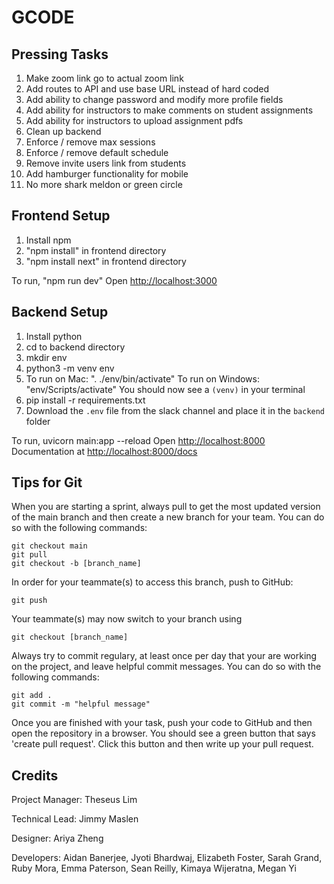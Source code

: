 # GCODE

## Pressing Tasks

1. Make zoom link go to actual zoom link
2. Add routes to API and use base URL instead of hard coded
3. Add ability to change password and modify more profile fields
4. Add ability for instructors to make comments on student assignments
5. Add ability for instructors to upload assignment pdfs
6. Clean up backend
7. Enforce / remove max sessions
8. Enforce / remove default schedule
9. Remove invite users link from students
10. Add hamburger functionality for mobile
11. No more shark meldon or green circle

## Frontend Setup

1. Install npm
2. "npm install" in frontend directory
3. "npm install next" in frontend directory

To run, "npm run dev"
Open <http://localhost:3000>

## Backend Setup

1. Install python
2. cd to backend directory
3. mkdir env
4. python3 -m venv env
5. To run on Mac: ". ./env/bin/activate"
    To run on Windows: "env/Scripts/activate"
    You should now see a `(venv)` in your terminal
6. pip install -r requirements.txt
7. Download the `.env` file from the slack channel and place it in the `backend` folder

To run, uvicorn main:app --reload
Open <http://localhost:8000>
Documentation at <http://localhost:8000/docs>

## Tips for Git

When you are starting a sprint, always pull to get the most updated version
of the main branch and then create a new branch for your team. You can do so 
with the following commands:

```
git checkout main
git pull
git checkout -b [branch_name]
```

In order for your teammate(s) to access this branch, push to GitHub:

```
git push
```

Your teammate(s) may now switch to your branch using

```
git checkout [branch_name]
```

Always try to commit regulary, at least once per day that your are working
on the project, and leave helpful commit messages. You can do so with the 
following commands:

```
git add .
git commit -m "helpful message"
```

Once you are finished with your task, push your code to GitHub and then
open the repository in a browser. You should see a green button that says
'create pull request'. Click this button and then write up your pull request.

## Credits

Project Manager: Theseus Lim

Technical Lead: Jimmy Maslen

Designer: Ariya Zheng

Developers: Aidan Banerjee, Jyoti Bhardwaj, Elizabeth Foster, Sarah Grand, Ruby Mora, Emma Paterson, Sean Reilly, Kimaya Wijeratna, Megan Yi

